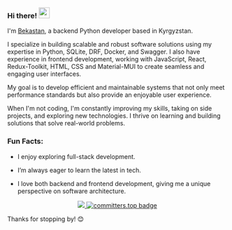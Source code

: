 ### Hi there! <img src="https://emojis.slackmojis.com/emojis/images/1536351075/4594/blob-wave.gif" width="25"/>  
I'm [Bekastan](https://my-bio-hstf.vercel.app/), a backend Python developer based in Kyrgyzstan.    
                    
I specialize in building scalable and robust software solutions using my expertise in Python, SQLite, DRF, Docker, and Swagger. I also have experience in frontend development, working with JavaScript, React, Redux-Toolkit, HTML, CSS and Material-MUI to create seamless and engaging user interfaces.
 
My goal is to develop efficient and maintainable systems that not only meet performance standards but also provide an enjoyable user experience. 

When I'm not coding, I'm constantly improving my skills, taking on side projects, and exploring new technologies. I thrive on learning and building solutions that solve real-world problems.

### Fun Facts: 
- I enjoy exploring full-stack development. 
- I’m always eager to learn the latest in tech.
- I love both backend and frontend development, giving me a unique perspective on software architecture.

  <!-- Profile views and committers rank -->
<div id="footer" align="center">
    <a href="https://github.com/5ekastanx">
        <img src="https://komarev.com/ghpvc/?username=5ekastanx&style=flat-circle&color=green"/>
    </a>
    <a href="https://user-badge.committers.top/kyrgyzstan_private/5ekastanx">
        <img src="https://user-badge.committers.top/kyrgyzstan_private/5ekastanx.svg" alt="committers.top badge">
    </a>
</div>

Thanks for stopping by! 😊  
